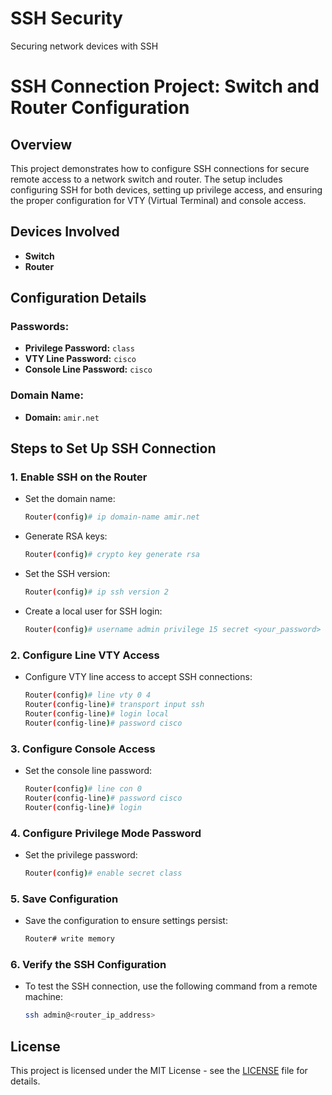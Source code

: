 # SSH Security
 Securing network devices with SSH
# SSH Connection Project: Switch and Router Configuration

## Overview
This project demonstrates how to configure SSH connections for secure remote access to a network switch and router. The setup includes configuring SSH for both devices, setting up privilege access, and ensuring the proper configuration for VTY (Virtual Terminal) and console access.

## Devices Involved
- **Switch**
- **Router**

## Configuration Details

### Passwords:
- **Privilege Password:** `class`
- **VTY Line Password:** `cisco`
- **Console Line Password:** `cisco`

### Domain Name:
- **Domain:** `amir.net`

## Steps to Set Up SSH Connection

### 1. **Enable SSH on the Router**
   - Set the domain name:
     ```bash
     Router(config)# ip domain-name amir.net
     ```
   - Generate RSA keys:
     ```bash
     Router(config)# crypto key generate rsa
     ```
   - Set the SSH version:
     ```bash
     Router(config)# ip ssh version 2
     ```
   - Create a local user for SSH login:
     ```bash
     Router(config)# username admin privilege 15 secret <your_password>
     ```

### 2. **Configure Line VTY Access**
   - Configure VTY line access to accept SSH connections:
     ```bash
     Router(config)# line vty 0 4
     Router(config-line)# transport input ssh
     Router(config-line)# login local
     Router(config-line)# password cisco
     ```

### 3. **Configure Console Access**
   - Set the console line password:
     ```bash
     Router(config)# line con 0
     Router(config-line)# password cisco
     Router(config-line)# login
     ```

### 4. **Configure Privilege Mode Password**
   - Set the privilege password:
     ```bash
     Router(config)# enable secret class
     ```

### 5. **Save Configuration**
   - Save the configuration to ensure settings persist:
     ```bash
     Router# write memory
     ```

### 6. **Verify the SSH Configuration**
   - To test the SSH connection, use the following command from a remote machine:
     ```bash
     ssh admin@<router_ip_address>
     ```

## License

This project is licensed under the MIT License - see the [LICENSE](LICENSE) file for details.
